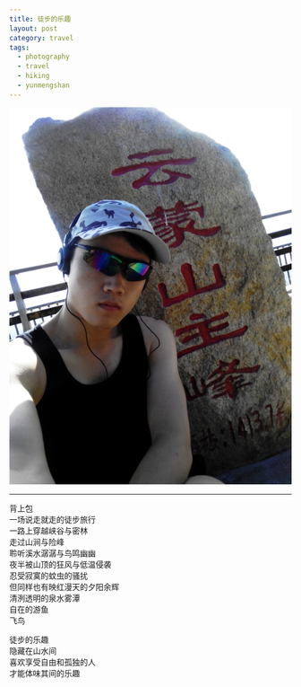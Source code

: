 ```yaml
---
title: 徒步的乐趣
layout: post
category: travel
tags:
  - photography
  - travel
  - hiking
  - yunmengshan
---
```


![Yunmeng-Hiking](/media/image/2014/yunmeng-top.jpg)  

---

背上包  
一场说走就走的徒步旅行  
一路上穿越峡谷与密林  
走过山涧与险峰  
聆听溪水潺潺与鸟鸣幽幽  
夜半被山顶的狂风与低温侵袭  
忍受寂寞的蚊虫的骚扰  
但同样也有映红漫天的夕阳余辉  
清洌透明的泉水雾潭   
自在的游鱼  
飞鸟  

徒步的乐趣  
隐藏在山水间  
喜欢享受自由和孤独的人  
才能体味其间的乐趣  
